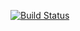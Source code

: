 [![Build Status](https://app.travis-ci.com/kbekleyen/BIL481_HW1.svg?token=BtQzePPbmioFzYEqmtk4&branch=master)](https://app.travis-ci.com/kbekleyen/BIL481_HW1)
